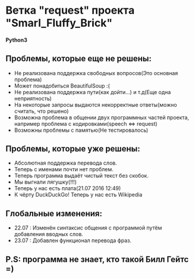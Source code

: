 # Ветка "request" проекта "Smarl_Fluffy_Brick"
#### Python3
## Проблемы, которые еще не решены:

 * Не реализована поддержка свободных вопросов(Это основная проблема)
 * Может понадобиться BeautifulSoup :(
 * Не реализована поддержка пути(как дойти...) и т.д(Еще одна неприятность)
 * На некоторые запросы выдаются некорректные ответы(можно считать, что решено)
 * Возможна проблема в общении двух программных частей проекта, например проблема с кодировками(speech <=> request)
 * Возможны проблемы с памятью(Не тестировалось)

## Проблемы, которые уже решены:
 * Абсолютная поддержка перевода слов.
 * Теперь с именами почти нет проблем.
 * Теперь программа выдаёт чистый текст без скобок.
 * Мы выгнали лягушку(!!!)
 * Теперь у нас есть плата(21.07 2016 12:49)
 * К чёрту DuckDuckGo! Теперь у нас есть Wikipedia

## Глобальные изменения:
 * 22.07 : Изменён синтаксис общения с программой путём добавления вводных слов.
 * 23.07 : Добавлен функционал перевода фраз.

## P.S: программа не знает, кто такой Билл Гейтс =)
